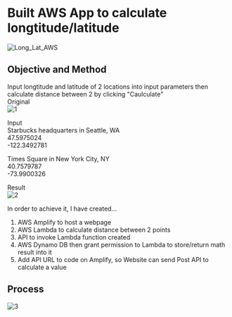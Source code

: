 # Built AWS App to calculate longtitude/latitude 
![Long_Lat_AWS](https://github.com/takakokz/endtoend_appaws/assets/13964231/3cead01c-d37b-46d9-9fcd-b9284a7302f7)

## Objective and Method
Input longtitude and latitude of 2 locations into input parameters then calculate distance between 2 by clicking "Caulculate"  
Original  
![1](https://github.com/takakokz/endtoend_appaws/assets/13964231/f7ace4d0-7058-4ec8-9eff-f50a55f7f535)  

Input  
Starbucks headquarters in Seattle, WA  
47.5975024  
-122.3492781  

Times Square in New York City, NY  
40.7579787  
-73.9900326  

Result  
![2](https://github.com/takakokz/endtoend_appaws/assets/13964231/6040a3f7-dbd5-4c85-a264-d597b877de9d)  


In order to achieve it, I have created...
1. AWS Amplify to host a webpage  
2. AWS Lambda to calculate distance between 2 points
3. API to invoke Lambda function created  
4. AWS Dynamo DB then grant permission to Lambda to store/return math result into it   
5. Add API URL to code on Amplify, so Website can send Post API to calculate a value

## Process  
![3](https://github.com/takakokz/endtoend_appaws/assets/13964231/5cd0dc05-aefa-4a2a-93a2-f446d9fe08b3)  
